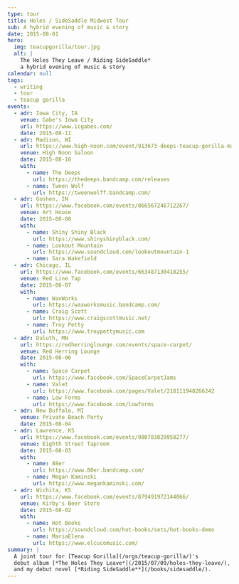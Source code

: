```yaml
---
type: tour
title: Holes / SideSaddle Midwest Tour
sub: A hybrid evening of music & story
date: 2015-08-01
hero:
  img: teacupgorilla/tour.jpg
  alt: |
    The Holes They Leave / Riding SideSaddle*
    a hybrid evening of music & story
calendar: null
tags:
  - writing
  - tour
  - teacup gorilla
events:
  - adr: Iowa City, IA
    venue: Gabe's Iowa City
    url: https://www.icgabes.com/
    date: 2015-08-11
  - adr: Madison, WI
    url: https://www.high-noon.com/event/913673-deeps-teacup-gorilla-madison/
    venue: High Noon Saloon
    date: 2015-08-10
    with:
      - name: The Deeps
        url: https://thedeeps.bandcamp.com/releases
      - name: Tween Wolf
        url: https://tweenwolff.bandcamp.com/
  - adr: Goshen, IN
    url: https://www.facebook.com/events/866567246712267/
    venue: Art House
    date: 2015-08-08
    with:
      - name: Shiny Shiny Black
        url: https://www.shinyshinyblack.com/
      - name: Lookout Mountain
        url: https://www.soundcloud.com/lookoutmountain-1
      - name: Sara Wakefield
  - adr: Chicago, IL
    url: https://www.facebook.com/events/663487130418255/
    venue: Red Line Tap
    date: 2015-08-07
    with:
      - name: WaxWorks
        url: https://waxworksmusic.bandcamp.com/
      - name: Craig Scott
        url: https://www.craigscottmusic.net/
      - name: Troy Petty
        url: https://www.troypettymusic.com
  - adr: Duluth, MN
    url: https://redherringlounge.com/events/space-carpet/
    venue: Red Herring Lounge
    date: 2015-08-06
    with:
      - name: Space Carpet
        url: https://www.facebook.com/SpaceCarpetJams
      - name: Valet
        url: https://www.facebook.com/pages/Valet/218111948266242
      - name: Low Forms
        url: https://www.facebook.com/lowforms
  - adr: New Buffalo, MI
    venue: Private Beach Party
    date: 2015-08-04
  - adr: Lawrence, KS
    url: https://www.facebook.com/events/900783029958277/
    venue: Eighth Street Taproom
    date: 2015-08-03
    with:
      - name: 88er
        url: https://www.88er.bandcamp.com/
      - name: Megan Kaminski
        url: https://www.megankaminski.com/
  - adr: Wichita, KS
    url: https://www.facebook.com/events/879491972144066/
    venue: Kirby's Beer Store
    date: 2015-08-02
    with:
      - name: Hot Books
        url: https://soundcloud.com/hot-books/sets/hot-books-demo
      - name: MariaElena
        url: https://www.elcucomusic.com/
summary: |
  A joint tour for [Teacup Gorilla](/orgs/teacup-gorilla/)'s
  debut album [*The Holes They Leave*](/2015/07/09/holes-they-leave/),
  and my debut novel [*Riding SideSaddle**](/books/sidesaddle/).
---
```


